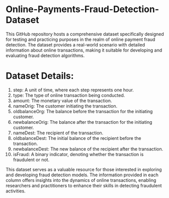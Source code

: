 # Online-Payments-Fraud-Detection-Dataset
This GitHub repository hosts a comprehensive dataset specifically designed for testing and practicing purposes in the realm of online payment fraud detection. The dataset provides a real-world scenario with detailed information about online transactions, making it suitable for developing and evaluating fraud detection algorithms.

# Dataset Details:

1. step: A unit of time, where each step represents one hour.
2. type: The type of online transaction being conducted.
3. amount: The monetary value of the transaction.
4. nameOrig: The customer initiating the transaction.
5. oldbalanceOrg: The balance before the transaction for the initiating customer.
6. newbalanceOrig: The balance after the transaction for the initiating customer.
7. nameDest: The recipient of the transaction.
8. oldbalanceDest: The initial balance of the recipient before the transaction.
9. newbalanceDest: The new balance of the recipient after the transaction.
10. isFraud: A binary indicator, denoting whether the transaction is fraudulent or not.


This dataset serves as a valuable resource for those interested in exploring and developing fraud detection models. The information provided in each column offers insights into the dynamics of online transactions, enabling researchers and practitioners to enhance their skills in detecting fraudulent activities.
